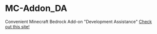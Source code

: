 # MC-Addon_DA
Convenient Minecraft Bedrock Add-on "Development Assistance"
<a href="https://ud-autumn.site/DA">Check out this site!</a>
